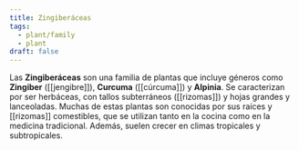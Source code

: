 ```yaml
---
title: Zingiberáceas
tags:
  - plant/family
  - plant
draft: false
---
```

Las **Zingiberáceas** son una familia de plantas que incluye géneros como **Zingiber** ([[jengibre]]), **Curcuma** ([[cúrcuma]]) y **Alpinia**. Se caracterizan por ser herbáceas, con tallos subterráneos ([[rizomas]]) y hojas grandes y lanceoladas. Muchas de estas plantas son conocidas por sus raíces y [[rizomas]] comestibles, que se utilizan tanto en la cocina como en la medicina tradicional. Además, suelen crecer en climas tropicales y subtropicales.